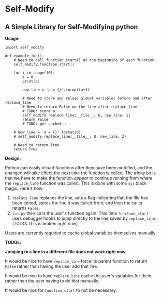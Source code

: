 # Self-Modify
## A Simple Library for Self-Modifying python

**Usage:**

```
import self_modify

def example_fun():
    # Need to call function_start() at the beginning of each function.
    self_modify.function_start()

    for i in range(10):
        a = 0
        print(a)

        new_line = 'a = {}'.format(a+1)

        # Need to store and reload global variables before and after replace_line
        # Need to return False on the line after replace_line
        # TODO: store a
        self_modify.replace_line(__file__, 8, new_line, 2)
        return False
        # TODO: get cached a

    # new_line = 'a = {}'.format(0)
    # self_modify.replace_line(__file__, 8, new_line, 2)

    # Need to return True
    return True
```

**Design:**

Python can easily reload functions after they have been modified, and the changed will take effect the next time the function is called. The tricky bit is that we have to make the function _appear_ to continue running from where the `replace_line` function was called. This is done with some `sys` black magic. Here's how:

1. `replace_line` replaces the line, sets a flag indicating that the file has been edited, stores the line it was called from, and then the caller returns `False`.
2. `run.py` then calls the user's function again. This time `function_start` uses debugger hooks to jump directly to the line saved by `replace_line`. (TODO: This is broken right now)

Users are currently required to cache global variables themselves manually.

**TODOs:**

**Jumping to a line in a different file does not work right now.**

It would be nice to have `replace_line` force its parent function to return `False` rather than having the user add that line.

It would be nice to have `replace_line` cache the user's variables for them, rather than the user having to do that manually.

It would be nice for `function_start` to not be necessary.
